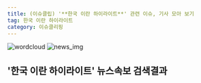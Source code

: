 ```yaml
---
title: (이슈클립) '**한국 이란 하이라이트**' 관련 이슈, 기사 모아 보기
tag: 한국 이란 하이라이트
category: 이슈클리핑
---
```

![wordcloud](https://s3.ap-northeast-2.amazonaws.com/lyrics101-wordcloud/2018-08-24-1535067425.png)
![news_img](https://user-images.githubusercontent.com/42597476/44507050-1206f400-a6e4-11e8-8d98-7ffbfebb353f.png)
## **'**한국 이란 하이라이트**'** 뉴스속보 검색결과

